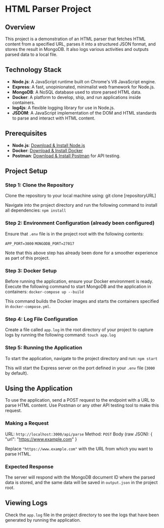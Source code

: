 # HTML Parser Project

## Overview
This project is a demonstration of an HTML parser that fetches HTML content from a specified URL, parses it into a structured JSON format, and stores the result in MongoDB. It also logs various activities and outputs parsed data to a local file.

## Technology Stack
- **Node.js**: A JavaScript runtime built on Chrome's V8 JavaScript engine.
- **Express**: A fast, unopinionated, minimalist web framework for Node.js.
- **MongoDB**: A NoSQL database used to store parsed HTML data.
- **Docker**: A platform to develop, ship, and run applications inside containers.
- **log4js**: A flexible logging library for use in Node.js.
- **JSDOM**: A JavaScript implementation of the DOM and HTML standards to parse and interact with HTML content.

## Prerequisites
- **Node.js**: [Download & Install Node.js](https://nodejs.org/en/download/)
- **Docker**: [Download & Install Docker](https://www.docker.com/products/docker-desktop)
- **Postman**: [Download & Install Postman](https://www.postman.com/downloads/) for API testing.

## Project Setup

### Step 1: Clone the Repository
Clone the repository to your local machine using:
git clone [repositoryURL]

Navigate into the project directory and run the following command to install all dependencies:
`npm install`

### Step 2: Environment Configuration (already been configured)
Ensure that `.env` file is in the project root with the following contents:

`APP_PORT=3000`
`MONGODB_PORT=27017`

Note that this above step has already been done for a smoother experience as part of this project. 

### Step 3: Docker Setup
Before running the application, ensure your Docker environment is ready. Execute the following command to start MongoDB and the application in containers:
`docker-compose up --build`

This command builds the Docker images and starts the containers specified in `docker-compose.yml`.

### Step 4: Log File Configuration
Create a file called `app.log` in the root directory of your project to capture logs by running the following command:
`touch app.log`

### Step 5: Running the Application
To start the application, navigate to the project directory and run:
`npm start`

This will start the Express server on the port defined in your `.env` file (`3000` by default).

## Using the Application
To use the application, send a POST request to the endpoint with a URL to parse HTML content. Use Postman or any other API testing tool to make this request.

### Making a Request
URL: `http://localhost:3000/api/parse`
Method: `POST`
Body (raw JSON):
{
"url": "https://www.example.com"
}

Replace `"https://www.example.com"` with the URL from which you want to parse HTML.

### Expected Response
The server will respond with the MongoDB document ID where the parsed data is stored, and the same data will be saved in `output.json` in the project root.

## Viewing Logs
Check the `app.log` file in the project directory to see the logs that have been generated by running the application.
